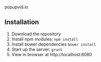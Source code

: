 popupvid.io

## Installation
1. Download the repository
2. Install npm modules: `npm install`
3. Install bower dependencies `bower install`
4. Start up the server: `grunt`
5. View in browser at http://localhost:8080